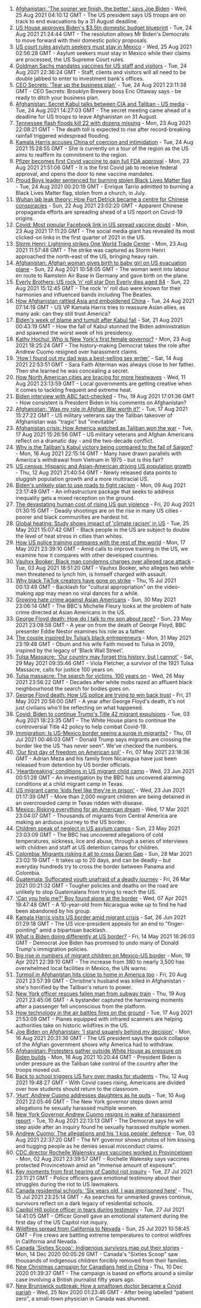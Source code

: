 1. [Afghanistan: 'The sooner we finish, the better,' says Joe Biden](https://www.bbc.co.uk/news/world-asia-58321849?at_medium=RSS&at_campaign=KARANGA) - Wed, 25 Aug 2021 04:10:12 GMT - The US president says US troops are on track to end evacuations by a 31 August deadline.
2. [US House approves Biden's $3.5tn domestic budget blueprint](https://www.bbc.co.uk/news/world-us-canada-58324640?at_medium=RSS&at_campaign=KARANGA) - Tue, 24 Aug 2021 21:24:44 GMT - The resolution allows Mr Biden's Democrats to move forward with their domestic policy proposals.
3. [US court rules asylum seekers must stay in Mexico](https://www.bbc.co.uk/news/world-us-canada-58325228?at_medium=RSS&at_campaign=KARANGA) - Wed, 25 Aug 2021 02:56:28 GMT - Asylum seekers must stay in Mexico while their claims are processed, the US Supreme Court rules.
4. [Goldman Sachs mandates vaccines for US staff and visitors](https://www.bbc.co.uk/news/business-58321737?at_medium=RSS&at_campaign=KARANGA) - Tue, 24 Aug 2021 22:36:24 GMT - Staff, clients and visitors will all need to be double jabbed to enter to investment bank's offices.
5. [CEO Secrets: 'Tear up the business plan'](https://www.bbc.co.uk/news/business-58316843?at_medium=RSS&at_campaign=KARANGA) - Tue, 24 Aug 2021 23:11:38 GMT - CEO Secrets: Brooklyn Brewery boss Eric Ottaway says - be ready to ditch your business plan.
6. [Afghanistan: Secret Kabul talks between CIA and Taliban - US media](https://www.bbc.co.uk/news/world-asia-58320516?at_medium=RSS&at_campaign=KARANGA) - Tue, 24 Aug 2021 14:27:03 GMT - The secret meeting came ahead of a deadline for US troops to leave Afghanistan on 31 August.
7. [Tennessee flash floods kill 22 with dozens missing](https://www.bbc.co.uk/news/world-us-canada-58300877?at_medium=RSS&at_campaign=KARANGA) - Mon, 23 Aug 2021 22:08:21 GMT - The death toll is expected to rise after record-breaking rainfall triggered widespread flooding.
8. [Kamala Harris accuses China of coercion and intimidation](https://www.bbc.co.uk/news/world-asia-58312947?at_medium=RSS&at_campaign=KARANGA) - Tue, 24 Aug 2021 15:28:55 GMT - She is currently on a tour of the region as the US aims to reaffirm its commitment to the region.
9. [Pfizer becomes first Covid vaccine to gain full FDA approval](https://www.bbc.co.uk/news/world-us-canada-58309254?at_medium=RSS&at_campaign=KARANGA) - Mon, 23 Aug 2021 21:51:06 GMT - It is the first Covid jab to receive federal approval, and opens the door to new vaccine mandates.
10. [Proud Boys leader sentenced for burning stolen Black Lives Matter flag](https://www.bbc.co.uk/news/world-us-canada-58312254?at_medium=RSS&at_campaign=KARANGA) - Tue, 24 Aug 2021 00:20:19 GMT - Enrique Tarrio admitted to burning a Black Lives Matter flag, stolen from a church, in July.
11. [Wuhan lab leak theory: How Fort Detrick became a centre for Chinese conspiracies](https://www.bbc.co.uk/news/world-us-canada-58273322?at_medium=RSS&at_campaign=KARANGA) - Sun, 22 Aug 2021 23:02:20 GMT - Apparent Chinese propaganda efforts are spreading ahead of a US report on Covid-19 origins.
12. [Covid: Most popular Facebook link in US spread vaccine doubt](https://www.bbc.co.uk/news/technology-58305149?at_medium=RSS&at_campaign=KARANGA) - Mon, 23 Aug 2021 17:11:20 GMT - The social media giant has revealed its most clicked-on links in the first quarter of 2021 in the US.
13. [Storm Henri: Lightning strikes One World Trade Center](https://www.bbc.co.uk/news/world-us-canada-58304611?at_medium=RSS&at_campaign=KARANGA) - Mon, 23 Aug 2021 11:57:48 GMT - The strike was captured as Storm Henri approached the north-east of the US, bringing heavy rain.
14. [Afghanistan: Afghan woman gives birth to baby girl on US evacuation plane](https://www.bbc.co.uk/news/world-asia-58297893?at_medium=RSS&at_campaign=KARANGA) - Sun, 22 Aug 2021 10:58:05 GMT - The woman went into labour en route to Ramstein Air Base in Germany and gave birth on the plane.
15. [Everly Brothers: US rock 'n' roll star Don Everly dies aged 84](https://www.bbc.co.uk/news/world-us-canada-58297621?at_medium=RSS&at_campaign=KARANGA) - Sun, 22 Aug 2021 15:12:45 GMT - The rock 'n' roll duo were known for their harmonies and influenced bands including The Beatles.
16. [How Afghanistan rattled Asia and emboldened China](https://www.bbc.co.uk/news/world-asia-58312949?at_medium=RSS&at_campaign=KARANGA) - Tue, 24 Aug 2021 07:14:19 GMT - US VP Kamala Harris tries to reassure Asian allies, as many ask: can they still trust America?
17. [Biden's week of blame and tumult after Kabul fall](https://www.bbc.co.uk/news/world-us-canada-58286766?at_medium=RSS&at_campaign=KARANGA) - Sat, 21 Aug 2021 00:43:19 GMT - How the fall of Kabul stunned the Biden administration and spawned the worst week of his presidency.
18. [Kathy Hochul: Who is New York's first female governor?](https://www.bbc.co.uk/news/world-us-canada-58167825?at_medium=RSS&at_campaign=KARANGA) - Mon, 23 Aug 2021 18:25:24 GMT - The history-making Democrat takes the role after Andrew Cuomo resigned over harassment claims.
19. ['How I found out my dad was a best-selling sex writer'](https://www.bbc.co.uk/news/stories-58171940?at_medium=RSS&at_campaign=KARANGA) - Sat, 14 Aug 2021 22:53:51 GMT - Sara Faith Alterman was always close to her father. Then she learned he was concealing a secret.
20. [How North American cities are bracing for more heatwaves](https://www.bbc.co.uk/news/world-us-canada-58015089?at_medium=RSS&at_campaign=KARANGA) - Wed, 11 Aug 2021 23:13:59 GMT - Local governments are getting creative when it comes to tackling frequent and extreme heat.
21. [Biden interview with ABC fact-checked](https://www.bbc.co.uk/news/58243158?at_medium=RSS&at_campaign=KARANGA) - Thu, 19 Aug 2021 17:01:36 GMT - How consistent is President Biden in his comments on Afghanistan?
22. [Afghanistan: 'Was my role in Afghan War worth it?'](https://www.bbc.co.uk/news/world-us-canada-58247092?at_medium=RSS&at_campaign=KARANGA) - Tue, 17 Aug 2021 15:27:22 GMT - US military veterans say the Taliban takeover of Afghanistan was "tragic" but "inevitable".
23. [Afghanistan crisis: How America watched as Taliban won the war](https://www.bbc.co.uk/news/world-us-canada-58245056?at_medium=RSS&at_campaign=KARANGA) - Tue, 17 Aug 2021 15:26:56 GMT - US military veterans and Afghan Americans reflect on a dramatic day - and the two-decade conflict.
24. [Why is the Taliban's Kabul victory being compared to the fall of Saigon?](https://www.bbc.co.uk/news/world-asia-58234884?at_medium=RSS&at_campaign=KARANGA) - Mon, 16 Aug 2021 22:15:14 GMT - Many have drawn parallels with America's withdrawal from Vietnam in 1975 - but is this fair?
25. [US census: Hispanic and Asian-American driving US population growth](https://www.bbc.co.uk/news/world-us-canada-58195166?at_medium=RSS&at_campaign=KARANGA) - Thu, 12 Aug 2021 21:40:54 GMT - Newly released data points to sluggish population growth and a more multiracial US.
26. [Biden's unlikely plan to use roads to fight racism](https://www.bbc.co.uk/news/world-us-canada-58106414?at_medium=RSS&at_campaign=KARANGA) - Mon, 09 Aug 2021 23:17:49 GMT - An infrastructure package that seeks to address inequality gets a mixed reception on the ground.
27. [The devastating human cost of rising US gun violence](https://www.bbc.co.uk/news/world-us-canada-58207384?at_medium=RSS&at_campaign=KARANGA) - Fri, 20 Aug 2021 01:30:15 GMT - Deadly shootings are on the rise in many US cities - poorer and black communities are hardest hit.
28. [Global heating: Study shows impact of 'climate racism' in US](https://www.bbc.co.uk/news/science-environment-57235904?at_medium=RSS&at_campaign=KARANGA) - Tue, 25 May 2021 15:07:42 GMT - Black people in the US are subject to double the level of heat stress in cities than whites.
29. [How US police training compares with the rest of the world](https://www.bbc.co.uk/news/world-us-canada-56834733?at_medium=RSS&at_campaign=KARANGA) - Mon, 17 May 2021 23:39:10 GMT - Amid calls to improve training in the US, we examine how it compares with other developed countries.
30. [Vauhxx Booker: Black man condemns charges over alleged race attack](https://www.bbc.co.uk/news/world-us-canada-58078503?at_medium=RSS&at_campaign=KARANGA) - Tue, 03 Aug 2021 18:51:20 GMT - Vauhxx Booker, who alleges two white men threatened to lynch him, is himself charged with assault.
31. [Why black TikTok creators have gone on strike](https://www.bbc.co.uk/news/world-us-canada-57841055?at_medium=RSS&at_campaign=KARANGA) - Thu, 15 Jul 2021 00:13:49 GMT - Backlash for "cultural appropriation" on the video-making app may mean no viral dances for a while.
32. [Growing hate crime against Asian Americans](https://www.bbc.co.uk/news/business-57287364?at_medium=RSS&at_campaign=KARANGA) - Sun, 30 May 2021 23:06:14 GMT - The BBC's Michelle Fleury looks at the problem of hate crime directed at Asian Americans in the US.
33. [George Floyd death: How do I talk to my son about race?](https://www.bbc.co.uk/news/world-us-canada-57205016?at_medium=RSS&at_campaign=KARANGA) - Sun, 23 May 2021 23:08:58 GMT - A year on from the death of George Floyd, BBC presenter Eddie Nestor examines his role as a father.
34. [The couple inspired by Tulsa’s black entrepreneurs](https://www.bbc.co.uk/news/world-us-canada-57309938?at_medium=RSS&at_campaign=KARANGA) - Mon, 31 May 2021 23:19:48 GMT - Obum and his wife Faith moved to Tulsa in 2019, inspired by the legacy of 'Black Wall Street'.
35. [Tulsa Massacre: 'Our country may forget this history, but I cannot'](https://www.bbc.co.uk/news/world-us-canada-57285783?at_medium=RSS&at_campaign=KARANGA) - Sat, 29 May 2021 09:35:46 GMT - Viola Fletcher, a survivor of the 1921 Tulsa Massacre, calls for justice 100 years on.
36. [Tulsa massacre: The search for victims, 100 years on](https://www.bbc.co.uk/news/world-us-canada-57244863?at_medium=RSS&at_campaign=KARANGA) - Wed, 26 May 2021 23:56:22 GMT - Decades after white mobs razed an affluent black neighbourhood the search for bodies goes on.
37. [George Floyd death: How US police are trying to win back trust](https://www.bbc.co.uk/news/world-us-canada-57205015?at_medium=RSS&at_campaign=KARANGA) - Fri, 21 May 2021 20:56:00 GMT - A year after George Floyd's death, it's not just civilians who'll be reflecting on what happened.
38. [Covid: Biden to continue Trump's Title 42 migrant expulsions](https://www.bbc.co.uk/news/world-us-canada-58077311?at_medium=RSS&at_campaign=KARANGA) - Tue, 03 Aug 2021 18:23:35 GMT - The White House plans to continue the controversial Title 42 policy to help combat Covid-19.
39. [Immigration: Is US-Mexico border seeing a surge in migrants?](https://www.bbc.co.uk/news/57656959?at_medium=RSS&at_campaign=KARANGA) - Thu, 01 Jul 2021 00:46:03 GMT - Donald Trump says migrants are crossing the border like the US "has never seen". We've checked the numbers.
40. ['Our first day of freedom on American soil'](https://www.bbc.co.uk/news/world-us-canada-57022918?at_medium=RSS&at_campaign=KARANGA) - Fri, 07 May 2021 23:18:36 GMT - Adrian Meza and his family from Nicaragua have just been released from detention by US border officials.
41. ['Heartbreaking' conditions in US migrant child camp](https://www.bbc.co.uk/news/world-us-canada-57561760?at_medium=RSS&at_campaign=KARANGA) - Wed, 23 Jun 2021 00:51:28 GMT - An investigation by the BBC has uncovered alarming conditions at a child migrant camp in Texas.
42. [US migrant camp 'kids feel like they're in prison'](https://www.bbc.co.uk/news/world-us-canada-57576306?at_medium=RSS&at_campaign=KARANGA) - Wed, 23 Jun 2021 01:17:39 GMT - More than 2,000 migrant children are being detained in an overcrowded camp in Texas ridden with disease.
43. [Mexico: Risking everything for an American dream](https://www.bbc.co.uk/news/world-us-canada-56432363?at_medium=RSS&at_campaign=KARANGA) - Wed, 17 Mar 2021 23:04:07 GMT - Thousands of migrants from Central America are making an arduous journey to the US border.
44. [Children speak of neglect in US asylum camps](https://www.bbc.co.uk/news/world-us-canada-57149721?at_medium=RSS&at_campaign=KARANGA) - Sun, 23 May 2021 23:03:09 GMT - The BBC has uncovered allegations of cold temperatures, sickness, lice and abuse, through a series of interviews with children and staff at US detention camps for children.
45. [Colombia: Migrants risking it all to cross Darien Gap](https://www.bbc.co.uk/news/world-latin-america-56544700?at_medium=RSS&at_campaign=KARANGA) - Sun, 28 Mar 2021 23:02:19 GMT - It takes up to 20 days, and can be deadly – but everyday hundreds try to cross the border between Panama and Colombia.
46. [Guatemala: Suffocated youth unafraid of a deadly journey](https://www.bbc.co.uk/news/world-latin-america-56260568?at_medium=RSS&at_campaign=KARANGA) - Fri, 26 Mar 2021 00:21:32 GMT - Tougher policies and deaths on the road are unlikely to stop Guatemalans from trying to reach the US.
47. ['Can you help me?' Boy found alone at the border](https://www.bbc.co.uk/news/world-us-canada-56670094?at_medium=RSS&at_campaign=KARANGA) - Wed, 07 Apr 2021 19:47:48 GMT - A 10-year-old from Nicaragua woke up to find he had been abandoned by his group.
48. [Kamala Harris visits US border amid migrant crisis](https://www.bbc.co.uk/news/world-us-canada-57619601?at_medium=RSS&at_campaign=KARANGA) - Sat, 26 Jun 2021 01:29:18 GMT - The US vice-president appeals for an end to "finger-pointing" amid a bipartisan backlash.
49. [What is Biden doing differently at US border?](https://www.bbc.co.uk/news/world-us-canada-56255613?at_medium=RSS&at_campaign=KARANGA) - Fri, 14 May 2021 16:26:03 GMT - Democrat Joe Biden has promised to undo many of Donald Trump's immigration policies.
50. [Big rise in numbers of migrant children on Mexico-US border](https://www.bbc.co.uk/news/world-latin-america-56810672?at_medium=RSS&at_campaign=KARANGA) - Mon, 19 Apr 2021 22:39:10 GMT - The increase from 380 to nearly 3,500 has overwhelmed local facilities in Mexico, the UN warns.
51. [Turmoil in Afghanistan hits close to home in America too](https://www.bbc.co.uk/news/world-us-canada-58288575?at_medium=RSS&at_campaign=KARANGA) - Fri, 20 Aug 2021 23:57:39 GMT - Christine's husband was killed in Afghanistan - she's horrified by the Taliban's return to power.
52. [New York officer rescues fallen man from subway train](https://www.bbc.co.uk/news/world-us-canada-58277097?at_medium=RSS&at_campaign=KARANGA) - Thu, 19 Aug 2021 23:45:06 GMT - A bystander captured the harrowing moments after a passenger fell unconscious from the platform.
53. [How technology in the air battles fires on the ground](https://www.bbc.co.uk/news/world-us-canada-58248261?at_medium=RSS&at_campaign=KARANGA) - Tue, 17 Aug 2021 21:53:09 GMT - Planes equipped with infrared scanners are helping authorities take on historic wildfires in the US.
54. [Joe Biden on Afghanistan: 'I stand squarely behind my decision'](https://www.bbc.co.uk/news/world-us-canada-58238557?at_medium=RSS&at_campaign=KARANGA) - Mon, 16 Aug 2021 20:31:36 GMT - The US president says the quick collapse of the Afghan government shows why America had to withdraw.
55. [Afghanistan: Protesters gather outside White House as pressure on Biden builds](https://www.bbc.co.uk/news/world-us-canada-58231386?at_medium=RSS&at_campaign=KARANGA) - Mon, 16 Aug 2021 10:20:44 GMT - President Biden is under pressure as the Taliban take control of the country after the troops moved out.
56. [Back to school triggers US fury over masks for students](https://www.bbc.co.uk/news/world-us-canada-58194162?at_medium=RSS&at_campaign=KARANGA) - Thu, 12 Aug 2021 19:48:27 GMT - With Covid cases rising, Americans are divided over how students should return to the classroom.
57. ['Hurt' Andrew Cuomo addresses daughters as he quits](https://www.bbc.co.uk/news/world-us-canada-58167628?at_medium=RSS&at_campaign=KARANGA) - Tue, 10 Aug 2021 22:05:46 GMT - The New York governor steps down amid allegations he sexually harassed multiple women.
58. [New York Governor Andrew Cuomo resigns in wake of harassment report](https://www.bbc.co.uk/news/world-us-canada-58164719?at_medium=RSS&at_campaign=KARANGA) - Tue, 10 Aug 2021 22:13:13 GMT - The Democrat says he will step aside after an inquiry found he sexually harassed multiple women.
59. [Andrew Cuomo: The allegations and his 'I kiss people' defence](https://www.bbc.co.uk/news/world-us-canada-58077312?at_medium=RSS&at_campaign=KARANGA) - Tue, 03 Aug 2021 22:37:20 GMT - The NY governor shows photos of him kissing and hugging people as he denies sexual misconduct claims.
60. [CDC director Rochelle Walensky says vaccines worked in Provincetown](https://www.bbc.co.uk/news/world-us-canada-58065854?at_medium=RSS&at_campaign=KARANGA) - Mon, 02 Aug 2021 23:39:57 GMT - Rochelle Walensky says vaccines protected Provincetown amid an "immense amount of exposure".
61. [Key moments from first hearing of Capitol riot inquiry](https://www.bbc.co.uk/news/world-us-canada-57992997?at_medium=RSS&at_campaign=KARANGA) - Tue, 27 Jul 2021 23:11:21 GMT - Police officers gave emotional testimony about their struggles during the riot to US lawmakers.
62. [Canada residential schools: 'Six years old, I was imprisoned here'](https://www.bbc.co.uk/news/world-us-canada-57840797?at_medium=RSS&at_campaign=KARANGA) - Thu, 15 Jul 2021 23:25:14 GMT - As searches for unmarked graves continue, survivors reflect on a dark legacy of residential schools.
63. [Capitol Hill police officer in tears during testimony](https://www.bbc.co.uk/news/world-us-canada-57989607?at_medium=RSS&at_campaign=KARANGA) - Tue, 27 Jul 2021 14:41:05 GMT - Officer Gonell gave an emotional statement during the first day of the US Capitol riot inquiry.
64. [Wildfires spread from California to Nevada](https://www.bbc.co.uk/news/world-us-canada-57961767?at_medium=RSS&at_campaign=KARANGA) - Sun, 25 Jul 2021 10:58:45 GMT - Fire crews are battling extreme temperatures to control wildfires in California and Nevada.
65. [Canada 'Sixties Scoop': Indigenous survivors map out their stories](https://www.bbc.co.uk/news/world-us-canada-55269251?at_medium=RSS&at_campaign=KARANGA) - Mon, 14 Dec 2020 00:05:26 GMT - Canada's "Sixties Scoop" saw thousands of indigenous children forcibly removed from their families.
66. [New Christmas campaign for Canadians held in China](https://www.bbc.co.uk/news/world-us-canada-55249770?at_medium=RSS&at_campaign=KARANGA) - Thu, 10 Dec 2020 01:39:37 GMT - The campaign is based on efforts around a similar case involving a British journalist fifty years ago.
67. [New Brunswick outbreak: How a smalltown doctor became a Covid pariah](https://www.bbc.co.uk/news/world-us-canada-54686672?at_medium=RSS&at_campaign=KARANGA) - Wed, 25 Nov 2020 01:23:46 GMT - After being labelled "patient zero", a small-town physician in Canada was shunned.
